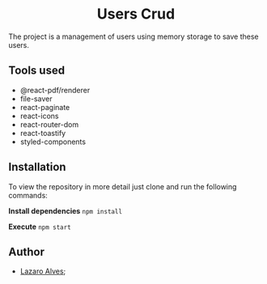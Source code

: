<h1 align="center">Users Crud</h1>

The project is a management of users using memory storage to save these users.

## Tools used
- @react-pdf/renderer
- file-saver
- react-paginate
- react-icons
- react-router-dom
- react-toastify
- styled-components

## Installation
To view the repository in more detail just clone and run the following commands:

**Install dependencies**
```npm install```

**Execute**
```npm start```

## Author
- [Lazaro Alves](https://github.com/lazaroa1);
